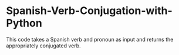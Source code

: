 # Spanish-Verb-Conjugation-with-Python
This code takes a Spanish verb and pronoun as input and returns the appropriately conjugated verb.
